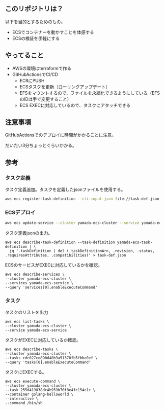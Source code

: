 ## このリポジトリは？

以下を目的とするためのもの。

- ECSでコンテナーを動かすことを体感する
- ECSの検証を手軽にする

## やってること

- AWSの環境はterraformで作る
- GitHubActionsでCI/CD
  - ECRにPUSH
  - ECSタスクを更新（ローリングアップデート）
  - EFSをマウントするので、ファイルを永続化できるようにしている（EFSのIDは手で変更すること）
  - ECS EXECに対応しているので、タスクにアタッチできる

## 注意事項

GitHubActionsでのデプロイに時間がかかることに注意。

だいたい3分ちょっとぐらいかかる。

## 参考

### タスク定義

タスク定義追加。タスクを定義したjsonファイルを使用する。


```bash
aws ecs register-task-definition --cli-input-json file://task-def.json
```
### ECSデプロイ

```bash
aws ecs update-service --cluster yamada-ecs-cluster --service yamada-ecs-service --task-definition yamada-ecs-task-definition
```


タスク定義jsonの出力。

```
aws ecs describe-task-definition --task-definition yamada-ecs-task-definition | \
  jq '.taskDefinition | del (.taskDefinitionArn, .revision, .status, .requiresAttributes, .compatibilities)' > task-def.json
```

ECSのサービスがEXECに対応しているかを確認。

```
aws ecs describe-services \
--cluster yamada-ecs-cluster \
--services yamada-ecs-service \
--query 'services[0].enableExecuteCommand'
```

### タスク

タスクのリストを出力

```
aws ecs list-tasks \
--cluster yamada-ecs-cluster \
--service yamada-ecs-service
```

タスクがEXECに対応しているか確認。

```
aws ecs describe-tasks \
--cluster yamada-ecs-cluster \
--tasks cdc027ce890d40b3a51370fb5fbbc0ef \
--query 'tasks[0].enableExecuteCommand'
```

タスクにEXECする。

```
aws ecs execute-command \
--cluster yamada-ecs-cluster \
--task 255d419838dc4b959b70f8e4fc154c1c \
--container golang-helloworld \
--interactive \
--command /bin/sh
```

